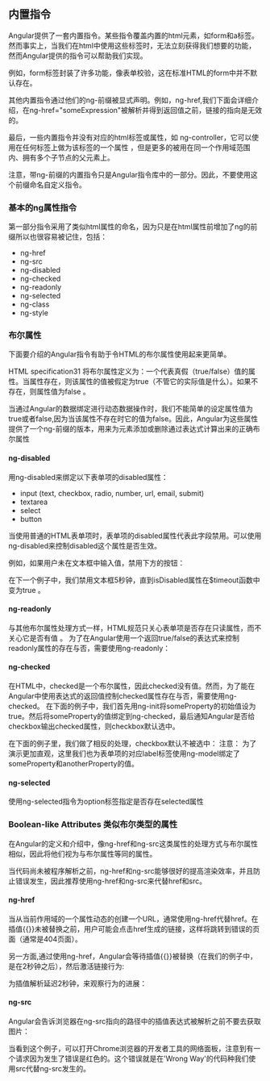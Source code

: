 ## 内置指令
Angular提供了一套内置指令。某些指令覆盖内置的html元素，如form和a标签。然而事实上，当我们在html中使用这些标签时，无法立刻获得我们想要的功能，然而Angular提供的指令可以帮助我们实现。

例如，form标签封装了许多功能，像表单校验，这在标准HTML的form中并不默认存在。

其他内置指令通过他们的ng-前缀被显式声明。例如，ng-href,我们下面会详细介绍，在ng-href="someExpression"被解析并得到返回值之前，链接的指向是无效的。

最后，一些内置指令并没有对应的html标签或属性，如 ng-controller，它可以使用在任何标签上做为该标签的一个属性 ，但是更多的被用在同一个作用域范围内、拥有多个子节点的父元素上。

注意，带ng-前缀的内置指令只是Angular指令库中的一部分。因此，不要使用这个前缀命名自定义指令。


### 基本的ng属性指令
第一部分指令采用了类似html属性的命名，因为只是在html属性前增加了ng的前缀所以也很容易被记住，包括：

- ng-href
- ng-src
- ng-disabled
- ng-checked
- ng-readonly
- ng-selected
- ng-class
- ng-style


### 布尔属性
下面要介绍的Angular指令有助于令HTML的布尔属性使用起来更简单。

HTML specification31 将布尔属性定义为：一个代表真假（true/false）值的属性。当属性存在，则该属性的值被假定为true（不管它的实际值是什么）。如果不存在，则属性值为false 。

当通过Angular的数据绑定进行动态数据操作时，我们不能简单的设定属性值为true或者false,因为当该属性不存在时它的值为false。因此，Angular为这些属性提供了一个ng-前缀的版本，用来为元素添加或删除通过表达式计算出来的正确布尔属性


#### ng-disabled
用ng-disabled来绑定以下表单项的disabled属性：
- input (text, checkbox, radio, number, url, email, submit)
- textarea
- select
- button

当使用普通的HTML表单项时，表单项的disabled属性代表此字段禁用。可以使用ng-disabled来控制disabled这个属性是否生效。

例如，如果用户未在文本框中输入值，禁用下方的按钮：


在下一个例子中，我们禁用文本框5秒钟，直到isDisabled属性在$timeout函数中变为true 。


#### ng-readonly
与其他布尔属性处理方式一样，HTML规范只关心表单项是否存在只读属性，而不关心它是否有值 。
为了在Angular使用一个返回true/false的表达式来控制readonly属性的存在与否，需要使用ng-readonly：


#### ng-checked
在HTML中，checked是一个布尔属性，因此checked没有值。然而，为了能在Angular中使用表达式的返回值控制checked属性存在与否，需要使用ng-checked。
在下面的例子中，我们首先用ng-init将someProperty的初始值设为true。然后将someProperty的值绑定到ng-checked，最后通知Angular是否给checkbox输出checked属性，则checkbox默认选中。

在下面的例子里，我们做了相反的处理，checkbox默认不被选中：
注意： 为了演示更加直观，这里我们也为表单项的对应label标签使用ng-model绑定了someProperty和anotherProperty的值。

#### ng-selected
使用ng-selected指令为option标签指定是否存在selected属性

### Boolean-like Attributes 类似布尔类型的属性
在Angular的定义和介绍中，像ng-href和ng-src这类属性的处理方式与布尔属性相似，因此将他们视为与布尔属性等同的属性。

当代码尚未被程序解析之前，ng-href和ng-src能够很好的提高渲染效率，并且防止错误发生，因此推荐使用ng-href和ng-src来代替href和src。

#### ng-href
当从当前作用域的一个属性动态的创建一个URL，通常使用ng-href代替href。在插值{{}}未被替换之前，用户可能会点击href生成的链接，这样将跳转到错误的页面（通常是404页面）。

另一方面,通过使用ng-href，Angular会等待插值{{}}被替换（在我们的例子中，是在2秒钟之后），然后激活链接行为:

为插值解析延迟2秒钟，来观察行为的进展：

#### ng-src
Angular会告诉浏览器在ng-src指向的路径中的插值表达式被解析之前不要去获取图片：

当看到这个例子，可以打开Chrome浏览器的开发者工具的网络面板，注意到有一个请求因为发生了错误是红色的。这个错误就是在'Wrong Way'的代码种我们使用src代替ng-src发生的。

